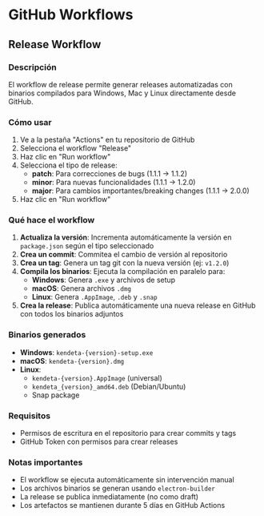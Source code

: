 # GitHub Workflows

## Release Workflow

### Descripción

El workflow de release permite generar releases automatizadas con binarios compilados para Windows, Mac y Linux directamente desde GitHub.

### Cómo usar

1. Ve a la pestaña "Actions" en tu repositorio de GitHub
2. Selecciona el workflow "Release" 
3. Haz clic en "Run workflow"
4. Selecciona el tipo de release:
   - **patch**: Para correcciones de bugs (1.1.1 → 1.1.2)
   - **minor**: Para nuevas funcionalidades (1.1.1 → 1.2.0)  
   - **major**: Para cambios importantes/breaking changes (1.1.1 → 2.0.0)
5. Haz clic en "Run workflow"

### Qué hace el workflow

1. **Actualiza la versión**: Incrementa automáticamente la versión en `package.json` según el tipo seleccionado
2. **Crea un commit**: Commitea el cambio de versión al repositorio
3. **Crea un tag**: Genera un tag git con la nueva versión (ej: `v1.2.0`)
4. **Compila los binarios**: Ejecuta la compilación en paralelo para:
   - **Windows**: Genera `.exe` y archivos de setup
   - **macOS**: Genera archivos `.dmg`
   - **Linux**: Genera `.AppImage`, `.deb` y `.snap`
5. **Crea la release**: Publica automáticamente una nueva release en GitHub con todos los binarios adjuntos

### Binarios generados

- **Windows**: `kendeta-{version}-setup.exe`
- **macOS**: `kendeta-{version}.dmg`
- **Linux**: 
  - `kendeta-{version}.AppImage` (universal)
  - `kendeta_{version}_amd64.deb` (Debian/Ubuntu)
  - Snap package

### Requisitos

- Permisos de escritura en el repositorio para crear commits y tags
- GitHub Token con permisos para crear releases

### Notas importantes

- El workflow se ejecuta automáticamente sin intervención manual
- Los archivos binarios se generan usando `electron-builder`
- La release se publica inmediatamente (no como draft)
- Los artefactos se mantienen durante 5 días en GitHub Actions